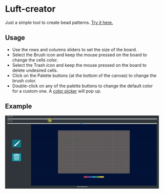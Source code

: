# Luft-creator

Just a simple tool to create bead patterns. [Try it here.](https://sechaparroc.github.io/Luft-creator/)

## Usage

* Use the rows and columns sliders to set the size of the board.
* Select the Brush icon and keep the mouse pressed on the board to change the cells color.
* Select the Trash icon and keep the mouse pressed on the board to delete undesired cells.
* Click on the Palette buttons (at the bottom of the canvas) to change the brush color.
* Double-click on any of the palette buttons to change the default color for a custom one. A [color picker](https://github.com/Simonwep/pickr) will pop up.

## Example
![Example](https://github.com/sechaparroc/Luft-creator/blob/master/images/luft.gif)

